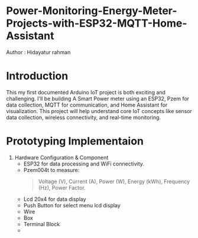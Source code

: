 # Power-Monitoring-Energy-Meter-Projects-with-ESP32-MQTT-Home-Assistant
Author : Hidayatur rahman
# Introduction
This my first documented Arduino IoT project is both exciting and challenging. I'll be building A Smart Power meter using an ESP32, Pzem for data collection, MQTT for communication, and Home Assistant for visualization. This project will help understand core IoT concepts like sensor data collection, wireless connectivity, and real-time monitoring.
# Prototyping Implementaion

1. Hardware Configuration & Component
   - ESP32 for data processing and WiFi connectivity.
   - Pzem004t to measure:
     > Voltage (V), Current (A), Power (W), Energy (kWh), Frequency (Hz), Power Factor.
   - Lcd 20x4 for data display
   - Push Button for select menu lcd display
   - Wire
   - Box
   - Terminal Block
   - 
   
   
    
